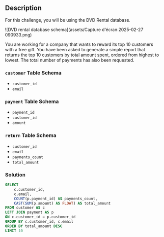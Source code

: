 ## Description

For this challenge, you will be using the DVD Rental database.

![DVD rental database schema](assets/Capture d'écran 2025-02-27 090933.png)

You are working for a company that wants to reward its top 10 customers with a free gift. You have been asked to generate a simple report that returns the top 10 customers by total amount spent, ordered from highest to lowest. The total number of payments has also been requested.

### `customer` Table Schema

- `customer_id`
- `email`

### `payment` Table Schema

- `payment_id`
- `customer_id`
- `amount`

### `return` Table Schema

- `customer_id`
- `email`
- `payments_count`
- `total_amount`

### Solution

```sql
SELECT
    c.customer_id,
    c.email,
    COUNT(p.payment_id) AS payments_count,
    CAST(SUM(p.amount) AS FLOAT) AS total_amount
FROM customer AS c
LEFT JOIN payment AS p
ON c.customer_id = p.customer_id
GROUP BY c.customer_id, c.email
ORDER BY total_amount DESC
LIMIT 10
